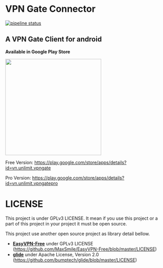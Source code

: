 # VPN Gate Connector
[![pipeline status](https://gitlab.com/hoangrio/vpngate-connector/badges/master/pipeline.svg)](https://gitlab.com/hoangrio/vpngate-connector/commits/master)

## A VPN Gate Client for android

**Available in Google Play Store**

<img src="https://www.homenotesapp.com/wp-content/uploads/2017/04/google-play-badge.png" style="width: 300px;">


Free Version: https://play.google.com/store/apps/details?id=vn.unlimit.vpngate

Pro Version: https://play.google.com/store/apps/details?id=vn.unlimit.vpngatepro

# LICENSE

This project is under GPLv3 LICENSE. It mean if you use this project or a part of this project in your project it must be open source.

This project use another open source project as library detail bellow.
* [**EasyVPN-Free**](https://github.com/MaxSmile/EasyVPN-Free) under GPLv3 LICENSE (https://github.com/MaxSmile/EasyVPN-Free/blob/master/LICENSE)
* [**glide**](https://github.com/bumptech/glide) under Apache License, Version 2.0 (https://github.com/bumptech/glide/blob/master/LICENSE)